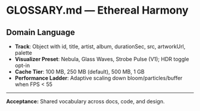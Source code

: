 # GLOSSARY.md — Ethereal Harmony

## Domain Language

- **Track**: Object with id, title, artist, album, durationSec, src, artworkUrl, palette
- **Visualizer Preset**: Nebula, Glass Waves, Strobe Pulse (V1); HDR toggle opt-in
- **Cache Tier**: 100 MB, 250 MB (default), 500 MB, 1 GB
- **Performance Ladder**: Adaptive scaling down bloom/particles/buffer when FPS < 55

---
**Acceptance:** Shared vocabulary across docs, code, and design.
